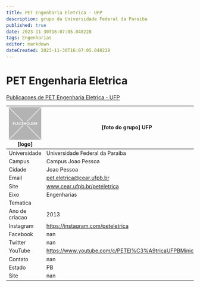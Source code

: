 ```yaml
---
title: PET Engenharia Eletrica - UFP
description: grupo da Universidade Federal da Paraiba
published: true
date: 2023-11-30T16:07:05.048228
tags: Engenharias
editor: markdown
dateCreated: 2023-11-30T16:07:05.048228
---
```


# PET Engenharia Eletrica

[Publicacoes de PET Engenharia Eletrica - UFP](/atividade/114PETEngenhariaEletricaUFP/feed.md)

| ![placeholder.png](/placeholder.png) [logo] | [foto do grupo] UFP         |
| ------------------------------------------- | ------------------------------------------------- |
| Universidade                                | Universidade Federal da Paraiba      |
| Campus                                      | Campus Joao Pessoa            |
| Cidade                                      | Joao Pessoa             |
| Email                                       | pet.eletrica@cear.ufpb.br             |
| Site                                        | www.cear.ufpb.br/peteletrica              |
| Eixo                                        | Engenharias              |
| Tematica                                    |           |
| Ano de criacao                              | 2013        |
| Instagram                                   | https://instagram.com/peteletrica         |
| Facebook                                    | nan          |
| Twitter                                     | nan           |
| YouTube                                     | https://www.youtube.com/c/PETEl%C3%A9tricaUFPBMinicursos           |
| Contato                                     | nan         |
| Estado                                      |  PB            |
| Site                                        | nan |
